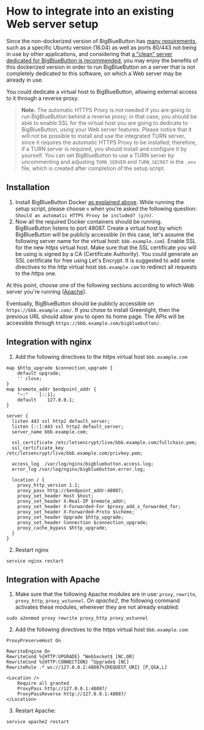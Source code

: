 # How to integrate into an existing Web server setup

Since the non-dockerized version of BigBlueButton has [many requirements](https://docs.bigbluebutton.org/2.2/install.html#minimum-server-requirements), such as a specific Ubuntu version (16.04) as well as ports 80/443 not being in use by other applications, and considering that [a "clean" server dedicated for BigBlueButton is recommended](https://docs.bigbluebutton.org/2.2/install.html#before-you-install), you may enjoy the benefits of this dockerized version in order to run BigBlueButton on a server that is not completely dedicated to this software, on which a Web server may be already in use.

You could dedicate a virtual host to BigBlueButton, allowing external access to it through a reverse proxy.

> **Note.** The automatic HTTPS Proxy is not needed if you are going to run BigBlueButton behind a reverse proxy; in that case, you should be able to enable SSL for the virtual host you are going to dedicate to BigBlueButton, using your Web server features. Please notice that it will not be possible to install and use the integrated TURN server, since it requires the automatic HTTPS Proxy to be installed; therefore, if a TURN server is required, you should install and configure it by yourself. You can set BigBlueButton to use a TURN server by uncommenting and adjusting `TURN_SERVER` and `TURN_SECRET` in the `.env` file, which is created after completion of the setup script.

## Installation
1. Install BigBlueButton Docker [as explained above](#install). While running the setup script, please choose `n` when you're asked the following question: `Should an automatic HTTPS Proxy be included? (y/n)`.
2. Now all the required Docker containers should be running. BigBlueButton listens to port 48087. Create a virtual host by which BigBlueButton will be publicly accessible (in this case, let's assume the following server name for the virtual host: `bbb.example.com`). Enable SSL for the new _https_ virtual host. Make sure that the SSL certificate you will be using is signed by a CA (Certificate Authority). You could generate an SSL certificate for free using Let's Encrypt. It is suggested to add some directives to the _http_ virtual host `bbb.example.com` to redirect all requests to the _https_ one.

At this point, choose one of the following sections according to which Web server you're running ([Apache](#integration-with-apache)).

Eventually, BigBlueButton should be publicly accessible on `https://bbb.example.com/`. If you chose to install Greenlight, then the previous URL should allow you to open its home page. The APIs will be accessible through `https://bbb.example.com/bigbluebutton/`.

## Integration with nginx
1. Add the following directives to the _https_ virtual host `bbb.example.com` 
```
map $http_upgrade $connection_upgrade {
    default upgrade;
    '' close;
}
map $remote_addr $endpoint_addr {
    "~:"    [::1];
    default    127.0.0.1;
}

server {
  listen 443 ssl http2 default_server;
  listen [::]:443 ssl http2 default_server;
  server_name bbb.example.com;

  ssl_certificate /etc/letsencrypt/live/bbb.example.com/fullchain.pem;
  ssl_certificate_key /etc/letsencrypt/live/bbb.example.com/privkey.pem;

  access_log  /var/log/nginx/bigbluebutton.access.log;
  error_log /var/log/nginx/bigbluebutton.error.log;

  location / {
    proxy_http_version 1.1;
    proxy_pass http://$endpoint_addr:48087;
    proxy_set_header Host $host;
    proxy_set_header X-Real-IP $remote_addr;
    proxy_set_header X-Forwarded-For $proxy_add_x_forwarded_for;
    proxy_set_header X-Forwarded-Proto $scheme;
    proxy_set_header Upgrade $http_upgrade;
    proxy_set_header Connection $connection_upgrade;
    proxy_cache_bypass $http_upgrade;
  }
}

```
2. Restart nginx
```
service nginx restart
```

## Integration with Apache
1. Make sure that the following Apache modules are in use: `proxy`, `rewrite`, `proxy_http`, `proxy_wstunnel`. On _apache2_, the following command activates these modules,  whenever they are not already enabled:
```
sudo a2enmod proxy rewrite proxy_http proxy_wstunnel
```
2. Add the following directives to the _https_ virtual host `bbb.example.com`:
```
ProxyPreserveHost On

RewriteEngine On
RewriteCond %{HTTP:UPGRADE} ^WebSocket$ [NC,OR]
RewriteCond %{HTTP:CONNECTION} ^Upgrade$ [NC]
RewriteRule .* ws://127.0.0.1:48087%{REQUEST_URI} [P,QSA,L]

<Location />
	Require all granted
	ProxyPass http://127.0.0.1:48087/
	ProxyPassReverse http://127.0.0.1:48087/
</Location>
```
3. Restart Apache:
```
service apache2 restart
```
